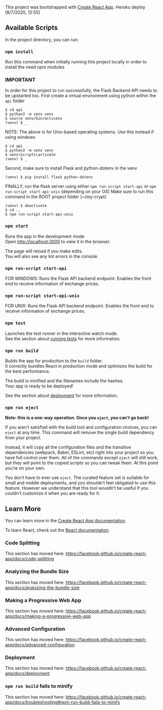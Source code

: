 This project was bootstrapped with [Create React App](https://github.com/facebook/create-react-app).
Heroku deploy [8/7/2020, 12:55]

## Available Scripts

In the project directory, you can run:
### `npm install`
Run this command when initially running this project locally in order to install the need npm modules

### IMPORTANT
In order for this project to run successfully, the Flask Backend API needs to be upstarted too. 
First create a virtual environment using python within the `api` folder
```
$ cd api
$ python3 -m venv venv
$ source venv/bin/activate
(venv) $ _
```
NOTE: The above is for Unix-based operating systems. Use this instead if using windows
```
$ cd api
$ python3 -m venv venv
$ venv\Scripts\activate
(venv) $ _
```

Second, make sure to install Flask and python-dotenv in the venv
```
(venv) $ pip install flask python-dotenv
```


FINALLY, run the flask server using either `npm run-script start-api` or `npm run-script start-api-unix` (depending on your OS)
Make sure to run this command in the ROOT project folder (~/my-crypt)
```
(venv) $ deactivate
$ cd ..
$ npm run-script start-api-unix
```

### `npm start`

Runs the app in the development mode.<br />
Open [http://localhost:3000](http://localhost:3000) to view it in the browser.

The page will reload if you make edits.<br />
You will also see any lint errors in the console.

### `npm run-script start-api`

FOR WINDOWS: Runs the Flask API backend endpoint. Enables the front end to receive information of exchange prices. 

### `npm run-script start-api-unix`

FOR UNIX: Runs the Flask API backend endpoint. Enables the front end to receive information of exchange prices. 

### `npm test`

Launches the test runner in the interactive watch mode.<br />
See the section about [running tests](https://facebook.github.io/create-react-app/docs/running-tests) for more information.

### `npm run build`

Builds the app for production to the `build` folder.<br />
It correctly bundles React in production mode and optimizes the build for the best performance.

The build is minified and the filenames include the hashes.<br />
Your app is ready to be deployed!

See the section about [deployment](https://facebook.github.io/create-react-app/docs/deployment) for more information.

### `npm run eject`

**Note: this is a one-way operation. Once you `eject`, you can’t go back!**

If you aren’t satisfied with the build tool and configuration choices, you can `eject` at any time. This command will remove the single build dependency from your project.

Instead, it will copy all the configuration files and the transitive dependencies (webpack, Babel, ESLint, etc) right into your project so you have full control over them. All of the commands except `eject` will still work, but they will point to the copied scripts so you can tweak them. At this point you’re on your own.

You don’t have to ever use `eject`. The curated feature set is suitable for small and middle deployments, and you shouldn’t feel obligated to use this feature. However we understand that this tool wouldn’t be useful if you couldn’t customize it when you are ready for it.

## Learn More

You can learn more in the [Create React App documentation](https://facebook.github.io/create-react-app/docs/getting-started).

To learn React, check out the [React documentation](https://reactjs.org/).

### Code Splitting

This section has moved here: https://facebook.github.io/create-react-app/docs/code-splitting

### Analyzing the Bundle Size

This section has moved here: https://facebook.github.io/create-react-app/docs/analyzing-the-bundle-size

### Making a Progressive Web App

This section has moved here: https://facebook.github.io/create-react-app/docs/making-a-progressive-web-app

### Advanced Configuration

This section has moved here: https://facebook.github.io/create-react-app/docs/advanced-configuration

### Deployment

This section has moved here: https://facebook.github.io/create-react-app/docs/deployment

### `npm run build` fails to minify

This section has moved here: https://facebook.github.io/create-react-app/docs/troubleshooting#npm-run-build-fails-to-minify
